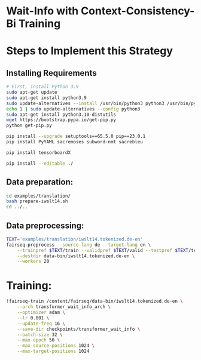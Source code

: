 # Wait-Info with Context-Consistency-Bi Training

# Steps to Implement this Strategy

## Installing Requirements
```bash
# First, install Python 3.9
sudo apt-get update
sudo apt-get install python3.9
sudo update-alternatives --install /usr/bin/python3 python3 /usr/bin/python3.9 1
echo 1 | sudo update-alternatives --config python3
sudo apt-get install python3.10-distutils
wget https://bootstrap.pypa.io/get-pip.py
python get-pip.py

pip install --upgrade setuptools==65.5.0 pip==23.0.1
pip install PyYAML sacremoses subword-nmt sacrebleu

pip install tensorboardX
```

```bash
pip install --editable ./
```

## Data preparation:

```bash
cd examples/translation/
bash prepare-iwslt14.sh
cd ../..
```

## Data preprocessing:

```bash
TEXT='examples/translation/iwslt14.tokenized.de-en'
fairseq-preprocess --source-lang de --target-lang en \
    --trainpref $TEXT/train --validpref $TEXT/valid --testpref $TEXT/test \
    --destdir data-bin/iwslt14.tokenized.de-en \
    --workers 20
```

# Training:

```bash
!fairseq-train /content/fairseq/data-bin/iwslt14.tokenized.de-en \
    --arch transformer_wait_info_arch \
    --optimizer adam \
    --lr 0.001 \
    --update-freq 16 \
    --save-dir checkpoints/transformer_wait_info \
    --batch-size 32 \
    --max-epoch 50 \
    --max-source-positions 1024 \
    --max-target-positions 1024
```
